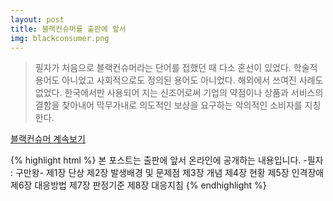 ```yaml
---
layout: post
title: 블랙컨슈머를 출판에 앞서
img: blackconsumer.png
---
```


<blockquote>
필자가 처음으로 블랙컨슈머라는 단어를 접했던 때 다소 혼선이 있었다. 
학술적 용어도 아니었고 사회적으로도 정의된 용어도 아니었다. 
해외에서 쓰여진 사례도 없었다. 
한국에서만 사용되어 지는 신조어로써 기업의 약점이나 상품과 서비스의 결함을 찾아내어 
막무가내로 의도적인 보상을 요구하는 악의적인 소비자를 지칭한다.
</blockquote>

<a href="http://naver.me/GYyd6SWB" class="btn btn-primary btn-sm">블랙컨슈머 계속보기</a>

{% highlight html %}
본 포스트는 출판에 앞서 온라인에 공개하는 내용입니다. -필자 : 구만왕-
제1장 단상
제2장 발생배경 및 문제점
제3장 개념
제4장 현황
제5장 인격장애
제6장 대응방법
제7장 판정기준
제8장 대응지침
{% endhighlight %}
